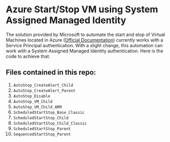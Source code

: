 # Azure Start/Stop VM using System Assigned Managed Identity

The solution provided by Microsoft to automate the start and stop of Virtual Machines located in Azure ([Official Documentation](https://docs.microsoft.com/en-us/azure/automation/automation-solution-vm-management)) currently works with a Service Principal authentication. With a slight change, this automation can work with a System Assigned Managed Identity authentication. Here is the code to achieve that.

## Files contained in this repo:

1. `AutoStop_CreateAlert_Child`
2. `AutoStop_CreateAlert_Parent`
3. `AutoStop_Disable`
4. `AutoStop_VM_Child`
5. `AutoStop_VM_Child_ARM`
6. `ScheduledStartStop_Base_Classic`
7. `ScheduledStartStop_Child`
8. `ScheduledStartStop_Child_Classic`
9. `ScheduledStartStop_Parent`
10. `SequencedStartStop_Parent`